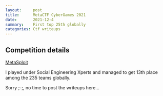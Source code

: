 ```yaml
---
layout:     post
title:      MetaCTF CyberGames 2021
date:       2021-12-4
summary:    First top 25th globally
categories: Ctf writeups
---
```

## Competition details
[MetaSploit](https://ctftime.org/event/1476)

I played under Social Engineering Xperts and managed to get 13th place among the 235 teams globally.

Sorry ;-;, no time to post the writeups here...


